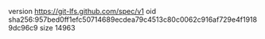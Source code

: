 version https://git-lfs.github.com/spec/v1
oid sha256:957bed0ff1efc50714689ecdea79c4513c80c0062c916af729e4f19189dc96c9
size 14963
